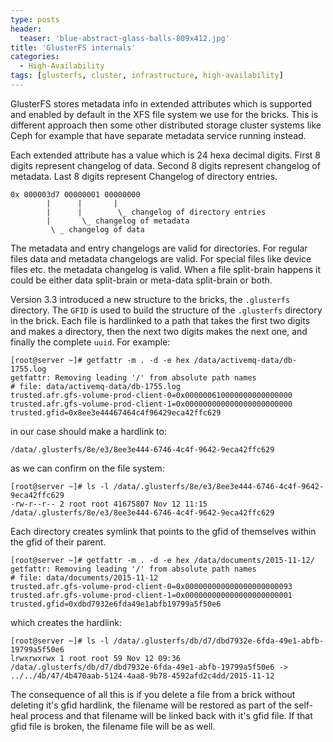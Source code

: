 ```yaml
---
type: posts
header:
  teaser: 'blue-abstract-glass-balls-809x412.jpg'
title: 'GlusterFS internals'
categories: 
  - High-Availability
tags: [glusterfs, cluster, infrastructure, high-availability]
---
```


GlusterFS stores metadata info in extended attributes which is supported and enabled by default in the XFS file system we use for the bricks. This is different approach then some other distributed storage cluster systems like Ceph for example that have separate metadata service running instead.

Each extended attribute has a value which is 24 hexa decimal digits. First 8 digits represent changelog of data. Second 8 digits represent changelog of metadata. Last 8 digits represent Changelog of directory entries.

```
0x 000003d7 00000001 00000000
        |      |       |
        |      |        \_ changelog of directory entries
        |       \_ changelog of metadata
         \ _ changelog of data
```

The metadata and entry changelogs are valid for directories. For regular files data and metadata changelogs are valid. For special files like device files etc. the metadata changelog is valid. When a file split-brain happens it could be either data split-brain or meta-data split-brain or both.

Version 3.3 introduced a new structure to the bricks, the `.glusterfs` directory. The `GFID` is used to build the structure of the `.glusterfs` directory in the brick. Each file is hardlinked to a path that takes the first two digits and makes a directory, then the next two digits makes the next one, and finally the complete `uuid`. For example:

```
[root@server ~]# getfattr -m . -d -e hex /data/activemq-data/db-1755.log
getfattr: Removing leading '/' from absolute path names
# file: data/activemq-data/db-1755.log
trusted.afr.gfs-volume-prod-client-0=0x000000610000000000000000
trusted.afr.gfs-volume-prod-client-1=0x000000000000000000000000
trusted.gfid=0x8ee3e44467464c4f96429eca42ffc629
```

in our case should make a hardlink to:

```
/data/.glusterfs/8e/e3/8ee3e444-6746-4c4f-9642-9eca42ffc629
```

as we can confirm on the file system:

```
[root@server ~]# ls -l /data/.glusterfs/8e/e3/8ee3e444-6746-4c4f-9642-9eca42ffc629
-rw-r--r-- 2 root root 41675807 Nov 12 11:15 /data/.glusterfs/8e/e3/8ee3e444-6746-4c4f-9642-9eca42ffc629
```

Each directory creates symlink that points to the gfid of themselves within the gfid of their parent.

```
[root@server ~]# getfattr -m . -d -e hex /data/documents/2015-11-12/
getfattr: Removing leading '/' from absolute path names
# file: data/documents/2015-11-12
trusted.afr.gfs-volume-prod-client-0=0x000000000000000000000093
trusted.afr.gfs-volume-prod-client-1=0x000000000000000000000001
trusted.gfid=0xdbd7932e6fda49e1abfb19799a5f50e6
```

which creates the hardlink:

```
[root@server ~]# ls -l /data/.glusterfs/db/d7/dbd7932e-6fda-49e1-abfb-19799a5f50e6
lrwxrwxrwx 1 root root 59 Nov 12 09:36 /data/.glusterfs/db/d7/dbd7932e-6fda-49e1-abfb-19799a5f50e6 -> ../../4b/47/4b470aab-5124-4aa8-9b78-4592afd2c4dd/2015-11-12
```

The consequence of all this is if you delete a file from a brick without deleting it's gfid hardlink, the filename will be restored as part of the self-heal process and that filename will be linked back with it's gfid file. If that gfid file is broken, the filename file will be as well.